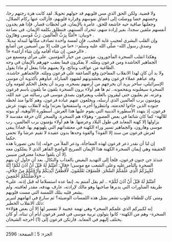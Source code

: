 ------------------------------------------------------------------------

ولا قضية. ولكن الحق الذي مس قلوبهم قد حولهم تحويلا. لقد كانت هزة رجتهم
رجا، وخضتهم خضا ووصلت إلى أعماق نفوسهم وقرارة قلوبهم، فأزالت عنها ركام
الضلال، وجعلتها صافية حيه خاشعة للحق، عامرة بالإيمان، في لحظات قصار.
فإذا هم يجدون أنفسهم ملقين سجدا، بغير إرادة منهم، تتحرك ألسنتهم، فتنطلق
بكلمة الإيمان، في نصاعة وبيان: «آمَنَّا بِرَبِّ الْعالَمِينَ. رَبِّ مُوسى وَهارُونَ» .  
وإن القلب البشري لعجيب غاية العجب، فإن لمسة واحدة تصادف مكانها لتبدله
تبديلا. وصدق رسول الله- صلّى الله عليه وسلّم-: «ما من قلب إلا بين أصبعين
من أصابع الرحمن. إن شاء أقامه وإن شاء أزاغه» «1» .  
وهكذا انقلب السحرة المأجورون، مؤمنين من خيار المؤمنين. على مرأى ومسمع من
الجماهير الحاشدة ومن فرعون وملئه. لا يفكرون فيما يعقب جهرهم بالإيمان في
وجه الطاغية من عواقب ونتائج، ولا يعنيهم ماذا يفعل أو ماذا يقول.  
ولا بد أن كان لهذا الانقلاب المفاجئ وقع الصاعقة على فرعون وملئه.
فالجماهير حاشدة. وقد عبأهم عملاء فرعون وهم يحشدونهم لشهود المباراة.
عبأوهم بأكذوبة أن موسى الإسرائيلي، ساحر يريد أن يخرجهم من أرضهم بسحره،
ويريد أن يجعل الحكم لقومه وأن السحرة سيغلبونه ويفحمونه.. ثم ها هم أولاء
يرون السحرة يلقون ما يلقون باسم فرعون وعزته. ثم يغلبون حتى ليقرون بالغلب
ويعترفون بصدق موسى في رسالته من عند الله، ويؤمنون برب العالمين الذي
أرسله، ويخلعون عنهم عبادة فرعون، وهم كانوا منذ لحظة جنوده الذين جاءوا
لخدمته، وانتظروا أجره، واستفتحوا بعزته! وإنه لانقلاب يتهدد عرش فرعون، إذ
يتهدد الأسطورة الدينية التي يقوم عليها هذا العرش. أسطورة الألوهية، أو
بنوته للآلهة- كما كان شائعا في بعض العصور- وهؤلاء هم السحرة. والسحر كان
حرفة مقدسة لا يزاولها إلا كهنة المعابد في طول البلاد وعرضها. ها هم أولاء
يؤمنون برب العالمين، رب موسى وهارون، والجماهير تسير وراء الكهنة في
معتقداتهم التي يلهونهم بها. فماذا يبقى لعرش فرعون من سند إلا القوة؟
والقوة وحدها بدون عقيدة لا تقيم عرشا ولا تحمي حكما.  
إن لنا أن نقدر ذعر فرعون لهذه المفاجأة، وذعر الملأ من حوله، إذا نحن
تصورنا هذه الحقيقة وهي إيمان السحرة الكهنة هذا الإيمان الصريح الواضح
القاهر الذي لا يملكون معه إلا أن يلقوا سجدا معترفين منيبين.  
عندئذ جن جنون فرعون، فلجأ إلى التهديد البغيض بالعذاب والنكال. بعد أن
حاول أن يتهم السحرة بالتآمر عليه وعلى الشعب مع موسى! «قالَ: آمَنْتُمْ لَهُ قَبْلَ
أَنْ آذَنَ لَكُمْ! إِنَّهُ لَكَبِيرُكُمُ الَّذِي عَلَّمَكُمُ السِّحْرَ. فَلَسَوْفَ تَعْلَمُونَ. لَأُقَطِّعَنَّ أَيْدِيَكُمْ
وَأَرْجُلَكُمْ مِنْ خِلافٍ، وَلَأُصَلِّبَنَّكُمْ أَجْمَعِينَ» ..  
«آمَنْتُمْ لَهُ قَبْلَ أَنْ آذَنَ لَكُمْ» .. لم يقل آمنتم به. إنما عده استسلاما له قبل
إذنه. على طريقة المناورات التي يدبرها صاحبها وهو مالك لإرادته، عارف
بهدفه، مقدر لعاقبته. ولم يشعر قلبه بتلك اللمسة التي مست قلوبهم.  
ومتى كان للطغاة قلوب تشعر بمثل هذه اللمسات الوضيئة؟ ثم سارع في اتهامهم
لتبرير ذلك الانقلاب الخطير:  
«إنه لكبيركم الذي علمكم السحر» وهي تهمة عجيبة لا تفسير لها إلا أن بعض
هؤلاء السحرة- وهم من الكهنة- كانوا يتولون تربية موسى في قصر فرعون أيام
أن تبناه، أو كان يختلف إليهم في المعابد. فارتكن فرعون إلى (1) أخرجه
الشيخان.

------------------------------------------------------------------------

الجزء: 5 ¦ الصفحة: 2596
